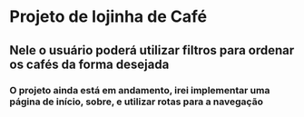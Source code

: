 <h1>Projeto de lojinha de Café</h1>

<h2>Nele o usuário poderá utilizar filtros para ordenar os cafés da forma desejada</h2>

<h3>O projeto ainda está em andamento, irei implementar uma página de início, sobre, e utilizar rotas para a navegação</h3>